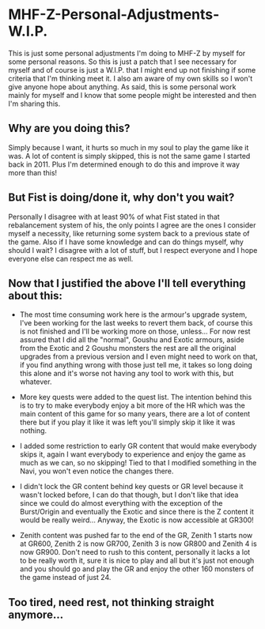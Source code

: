 # MHF-Z-Personal-Adjustments-W.I.P.
This is just some personal adjustments I'm doing to MHF-Z by myself for some personal reasons. So this is just a patch that I see necessary for myself and of course is just a W.I.P. that I might end up not finishing if some criteria that I'm thinking meet it. I also am aware of my own skills so I won't give anyone hope about anything. As said, this is some personal work mainly for myself and I know that some people might be interested and then I'm sharing this.

## Why are you doing this?
Simply because I want, it hurts so much in my soul to play the game like it was. A lot of content is simply skipped, this is not the same game I started back in 2011. Plus I'm determined enough to do this and improve it way more than this!

## But Fist is doing/done it, why don't you wait?
Personally I disagree with at least 90% of what Fist stated in that rebalancement system of his, the only points I agree are the ones I consider myself a necessity, like returning some system back to a previous state of the game. Also if I have some knowledge and can do things myself, why should I wait? I disagree with a lot of stuff, but I respect everyone and I hope everyone else can respect me as well.

## Now that I justified the above I'll tell everything about this:

* The most time consuming work here is the armour's upgrade system, I've been working for the last weeks to revert them back, of course this is not finished and I'll be working more on those, unless... For now rest assured that I did all the "normal", Goushu and Exotic armours, aside from the Exotic and 2 Goushu monsters the rest are all the original upgrades from a previous version and I even might need to work on that, if you find anything wrong with those just tell me, it takes so long doing this alone and it's worse not having any tool to work with this, but whatever.

* More key quests were added to the quest list. The intention behind this is to try to make everybody enjoy a bit more of the HR which was the main content of this game for so many years, there are a lot of content there but if you play it like it was left you'll simply skip it like it was nothing.

* I added some restriction to early GR content that would make everybody skips it, again I want everybody to experience and enjoy the game as much as we can, so no skipping! Tied to that I modified something in the Navi, you won't even notice the changes there.

* I didn't lock the GR content behind key quests or GR level because it wasn't locked before, I can do that though, but I don't like that idea since we could do almost everything with the exception of the Burst/Origin and eventually the Exotic and since there is the Z content it would be really weird... Anyway, the Exotic is now accessible at GR300!

* Zenith content was pushed far to the end of the GR, Zenith 1 starts now at GR600, Zenith 2 is now GR700, Zenith 3 is now GR800 and Zenith 4 is now GR900. Don't need to rush to this content, personally it lacks a lot to be really worth it, sure it is nice to play and all but it's just not enough and you should go and play the GR and enjoy the other 160 monsters of the game instead of just 24.

## Too tired, need rest, not thinking straight anymore...
